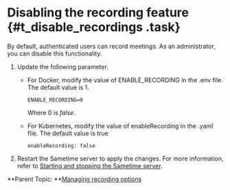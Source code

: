 # Disabling the recording feature {#t_disable_recordings .task}

By default, authenticated users can record meetings. As an administrator, you can disable this functionality.

1.  Update the following parameter.

    -   For Docker, modify the value of ENABLE\_RECORDING in the .env file. The default value is 1.

        ``` {#codeblock_nc4_41m_5wb}
        ENABLE_RECORDING=0
        ```

        Where 0 is *false*.

    -   For Kubernetes, modify the value of enableRecording in the .yaml file. The default value is true

        ``` {#codeblock_sdl_51m_5wb}
        enableRecording: false
        ```

2.  Restart the Sametime server to apply the changes. For more information, refer to [Starting and stopping the Sametime server](starting_and_stopping_servers.md).


**Parent Topic:  **[Managing recording options](recording.md)

